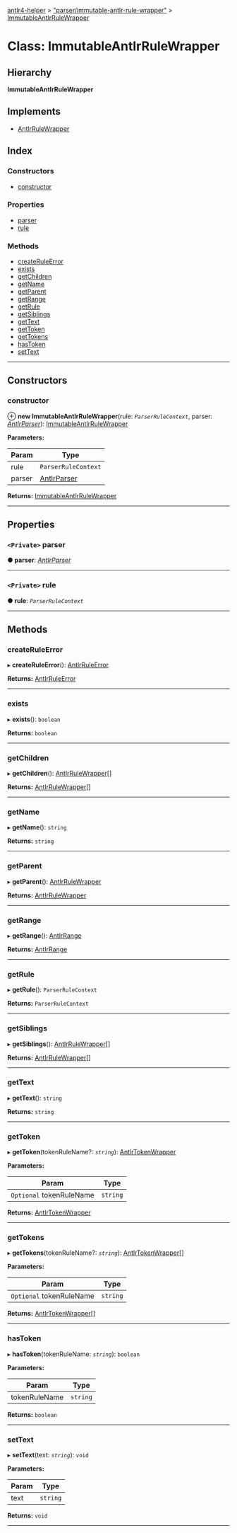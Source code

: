 [antlr4-helper](../README.md) > ["parser/immutable-antlr-rule-wrapper"](../modules/_parser_immutable_antlr_rule_wrapper_.md) > [ImmutableAntlrRuleWrapper](../classes/_parser_immutable_antlr_rule_wrapper_.immutableantlrrulewrapper.md)

# Class: ImmutableAntlrRuleWrapper

## Hierarchy

**ImmutableAntlrRuleWrapper**

## Implements

* [AntlrRuleWrapper](../interfaces/_parser_antlr_rule_wrapper_.antlrrulewrapper.md)

## Index

### Constructors

* [constructor](_parser_immutable_antlr_rule_wrapper_.immutableantlrrulewrapper.md#constructor)

### Properties

* [parser](_parser_immutable_antlr_rule_wrapper_.immutableantlrrulewrapper.md#parser)
* [rule](_parser_immutable_antlr_rule_wrapper_.immutableantlrrulewrapper.md#rule)

### Methods

* [createRuleError](_parser_immutable_antlr_rule_wrapper_.immutableantlrrulewrapper.md#createruleerror)
* [exists](_parser_immutable_antlr_rule_wrapper_.immutableantlrrulewrapper.md#exists)
* [getChildren](_parser_immutable_antlr_rule_wrapper_.immutableantlrrulewrapper.md#getchildren)
* [getName](_parser_immutable_antlr_rule_wrapper_.immutableantlrrulewrapper.md#getname)
* [getParent](_parser_immutable_antlr_rule_wrapper_.immutableantlrrulewrapper.md#getparent)
* [getRange](_parser_immutable_antlr_rule_wrapper_.immutableantlrrulewrapper.md#getrange)
* [getRule](_parser_immutable_antlr_rule_wrapper_.immutableantlrrulewrapper.md#getrule)
* [getSiblings](_parser_immutable_antlr_rule_wrapper_.immutableantlrrulewrapper.md#getsiblings)
* [getText](_parser_immutable_antlr_rule_wrapper_.immutableantlrrulewrapper.md#gettext)
* [getToken](_parser_immutable_antlr_rule_wrapper_.immutableantlrrulewrapper.md#gettoken)
* [getTokens](_parser_immutable_antlr_rule_wrapper_.immutableantlrrulewrapper.md#gettokens)
* [hasToken](_parser_immutable_antlr_rule_wrapper_.immutableantlrrulewrapper.md#hastoken)
* [setText](_parser_immutable_antlr_rule_wrapper_.immutableantlrrulewrapper.md#settext)

---

## Constructors

<a id="constructor"></a>

###  constructor

⊕ **new ImmutableAntlrRuleWrapper**(rule: *`ParserRuleContext`*, parser: *[AntlrParser](../interfaces/_parser_antlr_parser_.antlrparser.md)*): [ImmutableAntlrRuleWrapper](_parser_immutable_antlr_rule_wrapper_.immutableantlrrulewrapper.md)

**Parameters:**

| Param | Type |
| ------ | ------ |
| rule | `ParserRuleContext` |
| parser | [AntlrParser](../interfaces/_parser_antlr_parser_.antlrparser.md) |

**Returns:** [ImmutableAntlrRuleWrapper](_parser_immutable_antlr_rule_wrapper_.immutableantlrrulewrapper.md)

___

## Properties

<a id="parser"></a>

### `<Private>` parser

**● parser**: *[AntlrParser](../interfaces/_parser_antlr_parser_.antlrparser.md)*

___
<a id="rule"></a>

### `<Private>` rule

**● rule**: *`ParserRuleContext`*

___

## Methods

<a id="createruleerror"></a>

###  createRuleError

▸ **createRuleError**(): [AntlrRuleError](_parser_antlr_rule_error_.antlrruleerror.md)

**Returns:** [AntlrRuleError](_parser_antlr_rule_error_.antlrruleerror.md)

___
<a id="exists"></a>

###  exists

▸ **exists**(): `boolean`

**Returns:** `boolean`

___
<a id="getchildren"></a>

###  getChildren

▸ **getChildren**(): [AntlrRuleWrapper](../interfaces/_parser_antlr_rule_wrapper_.antlrrulewrapper.md)[]

**Returns:** [AntlrRuleWrapper](../interfaces/_parser_antlr_rule_wrapper_.antlrrulewrapper.md)[]

___
<a id="getname"></a>

###  getName

▸ **getName**(): `string`

**Returns:** `string`

___
<a id="getparent"></a>

###  getParent

▸ **getParent**(): [AntlrRuleWrapper](../interfaces/_parser_antlr_rule_wrapper_.antlrrulewrapper.md)

**Returns:** [AntlrRuleWrapper](../interfaces/_parser_antlr_rule_wrapper_.antlrrulewrapper.md)

___
<a id="getrange"></a>

###  getRange

▸ **getRange**(): [AntlrRange](../modules/_types_types_.md#antlrrange)

**Returns:** [AntlrRange](../modules/_types_types_.md#antlrrange)

___
<a id="getrule"></a>

###  getRule

▸ **getRule**(): `ParserRuleContext`

**Returns:** `ParserRuleContext`

___
<a id="getsiblings"></a>

###  getSiblings

▸ **getSiblings**(): [AntlrRuleWrapper](../interfaces/_parser_antlr_rule_wrapper_.antlrrulewrapper.md)[]

**Returns:** [AntlrRuleWrapper](../interfaces/_parser_antlr_rule_wrapper_.antlrrulewrapper.md)[]

___
<a id="gettext"></a>

###  getText

▸ **getText**(): `string`

**Returns:** `string`

___
<a id="gettoken"></a>

###  getToken

▸ **getToken**(tokenRuleName?: *`string`*): [AntlrTokenWrapper](../interfaces/_parser_antlr_token_wrapper_.antlrtokenwrapper.md)

**Parameters:**

| Param | Type |
| ------ | ------ |
| `Optional` tokenRuleName | `string` |

**Returns:** [AntlrTokenWrapper](../interfaces/_parser_antlr_token_wrapper_.antlrtokenwrapper.md)

___
<a id="gettokens"></a>

###  getTokens

▸ **getTokens**(tokenRuleName?: *`string`*): [AntlrTokenWrapper](../interfaces/_parser_antlr_token_wrapper_.antlrtokenwrapper.md)[]

**Parameters:**

| Param | Type |
| ------ | ------ |
| `Optional` tokenRuleName | `string` |

**Returns:** [AntlrTokenWrapper](../interfaces/_parser_antlr_token_wrapper_.antlrtokenwrapper.md)[]

___
<a id="hastoken"></a>

###  hasToken

▸ **hasToken**(tokenRuleName: *`string`*): `boolean`

**Parameters:**

| Param | Type |
| ------ | ------ |
| tokenRuleName | `string` |

**Returns:** `boolean`

___
<a id="settext"></a>

###  setText

▸ **setText**(text: *`string`*): `void`

**Parameters:**

| Param | Type |
| ------ | ------ |
| text | `string` |

**Returns:** `void`

___

